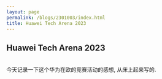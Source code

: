 ```yaml
---
layout: page
permalink: /blogs/2301003/index.html
title: Huawei Tech Arena 2023
---
```


## Huawei Tech Arena 2023

<br>今天记录一下这个华为在欧的竞赛活动的感想, 从床上起来写的.

<!-- > 引用 -->


